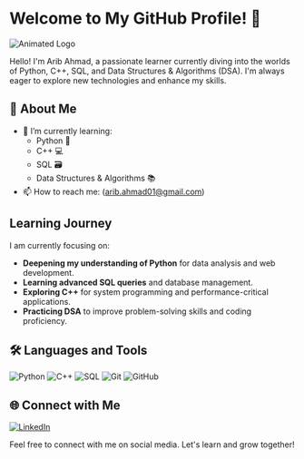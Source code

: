 # Welcome to My GitHub Profile! 👋

![Animated Logo](https://example.com/animated-logo.gif)

Hello! I'm Arib Ahmad, a passionate learner currently diving into the worlds of Python, C++, SQL, and Data Structures & Algorithms (DSA). I'm always eager to explore new technologies and enhance my skills. 

## 🚀 About Me

- 🌱 I’m currently learning:
  - Python 🐍
  - C++ 💻
  - SQL 🗃️
  - Data Structures & Algorithms 📚
- 📫 How to reach me: (arib.ahmad01@gmail.com)


## Learning Journey

I am currently focusing on:

- **Deepening my understanding of Python** for data analysis and web development.
- **Learning advanced SQL queries** and database management.
- **Exploring C++** for system programming and performance-critical applications.
- **Practicing DSA** to improve problem-solving skills and coding proficiency.


## 🛠️ Languages and Tools

![Python](https://img.shields.io/badge/-Python-000?&logo=Python)
![C++](https://img.shields.io/badge/-C++-00599C?&logo=C++)
![SQL](https://img.shields.io/badge/-SQL-000?&logo=MySQL)
![Git](https://img.shields.io/badge/-Git-F05032?&logo=git)
![GitHub](https://img.shields.io/badge/-GitHub-181717?&logo=github)



## 🌐 Connect with Me

[![LinkedIn](https://img.shields.io/badge/-LinkedIn-0077B5?&logo=linkedin&logoColor=white)](https://www.linkedin.com/in/arib-ahmad-81baab290/)


Feel free to connect with me on social media. Let's learn and grow together!

